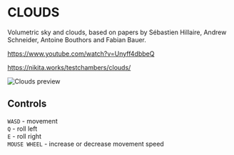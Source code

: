 # CLOUDS
Volumetric sky and clouds, based on papers by Sébastien Hillaire, Andrew Schneider, Antoine Bouthors and Fabian Bauer.

https://www.youtube.com/watch?v=Unyff4dbbeQ

https://nikita.works/testchambers/clouds/

![Clouds preview](https://agafnik.com/img/clouds.webp)

## Controls
`WASD` - movement <br/>
`Q` - roll left <br/>
`E` - roll right <br/>
`MOUSE WHEEL` - increase or decrease movement speed
